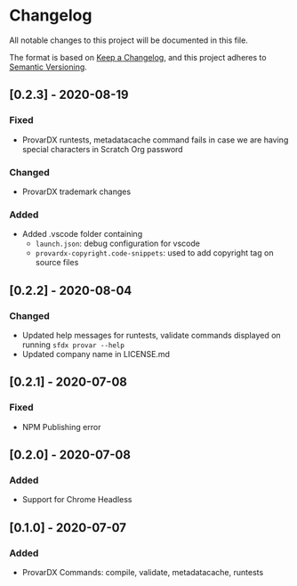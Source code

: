 # Changelog

All notable changes to this project will be documented in this file.

The format is based on [Keep a Changelog](https://keepachangelog.com/en/1.0.0/),
and this project adheres to [Semantic Versioning](https://semver.org/spec/v2.0.0.html).

## [0.2.3] - 2020-08-19

### Fixed

-   ProvarDX runtests, metadatacache command fails in case we are having special characters in Scratch Org password

### Changed

-   ProvarDX trademark changes

### Added

-   Added .vscode folder containing
    -   `launch.json`: debug configuration for vscode
    -   `provardx-copyright.code-snippets`: used to add copyright tag on source files

## [0.2.2] - 2020-08-04

### Changed

-   Updated help messages for runtests, validate commands displayed on running `sfdx provar --help`
-   Updated company name in LICENSE.md

## [0.2.1] - 2020-07-08

### Fixed

-   NPM Publishing error

## [0.2.0] - 2020-07-08

### Added

-   Support for Chrome Headless

## [0.1.0] - 2020-07-07

### Added

-   ProvarDX Commands: compile, validate, metadatacache, runtests
